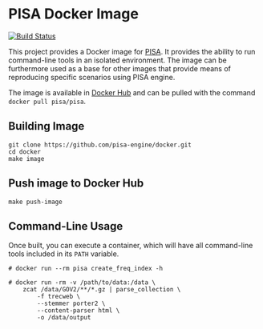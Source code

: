 PISA Docker Image
=================

[![Build Status](https://travis-ci.com/pisa-engine/docker.svg?branch=master)](https://travis-ci.com/pisa-engine/docker)

This project provides a Docker image for [PISA](https://github.com/pisa-engine/pisa).
It provides the ability to run command-line tools in an isolated environment.
The image can be furthermore used as a base for other images that provide means
of reproducing specific scenarios using PISA engine.

The image is available in [Docker Hub](https://hub.docker.com/r/pisa/pisa) and can be pulled with the command `docker pull pisa/pisa`.

## Building Image

```
git clone https://github.com/pisa-engine/docker.git
cd docker
make image
``` 

## Push image to Docker Hub

```
make push-image
``` 


## Command-Line Usage

Once built, you can execute a container, which will have all command-line tools
included in its `PATH` variable.

    # docker run --rm pisa create_freq_index -h

    # docker run -rm -v /path/to/data:/data \ 
        zcat /data/GOV2/**/*.gz | parse_collection \
            -f trecweb \
            --stemmer porter2 \
            --content-parser html \
            -o /data/output
